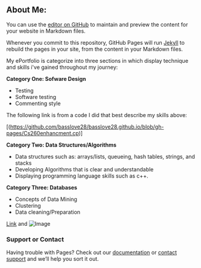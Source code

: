 ## About Me:

You can use the [editor on GitHub](https://github.com/basslove28/basslove.github.io/edit/gh-pages/index.md) to maintain and preview the content for your website in Markdown files.

Whenever you commit to this repository, GitHub Pages will run [Jekyll](https://jekyllrb.com/) to rebuild the pages in your site, from the content in your Markdown files.



My ePortfolio is categorize into three sections in which display technique and skills i've gained throughout my journey:

**Category One: Sofware Design**
- Testing
- Software testing
- Commenting style

The following link is from a code I did that best describe my skills above:

[(https://github.com/basslove28/basslove28.github.io/blob/gh-pages/Cs260enhancment.cp)] 

**Category Two: Data Structures/Algorithms**
- Data structures such as: arrays/lists, queueing, hash tables, strings, and stacks
- Developing Algorithms that is clear and understandable
- Displaying programming language skills such as c++.

**Category Three: Databases**
- Concepts of Data Mining  
- Clustering 
- Data cleaning/Preparation 


[Link](url) and ![Image](src)




### Support or Contact

Having trouble with Pages? Check out our [documentation](https://docs.github.com/categories/github-pages-basics/) or [contact support](https://github.com/contact) and we’ll help you sort it out.
